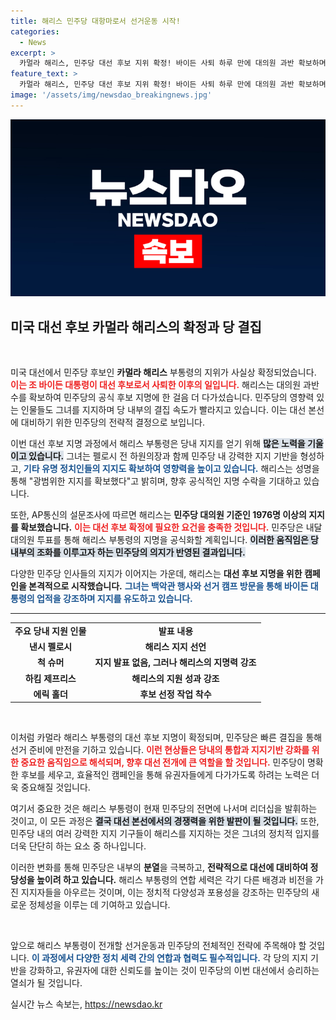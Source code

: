 ```yaml
---
title: 해리스 민주당 대항마로서 선거운동 시작!
categories:
  - News
excerpt: >
  카멀라 해리스, 민주당 대선 후보 지위 확정! 바이든 사퇴 하루 만에 대의원 과반 확보하며 당 결집 속도를 높이고 있다. 전·현직 민주당 중진들이 한 데 모여 지지를 선언한 가운데, 해리스는 본선 대결을 향한 본격적인 선거운동에 돌입했다.
feature_text: >
  카멀라 해리스, 민주당 대선 후보 지위 확정! 바이든 사퇴 하루 만에 대의원 과반 확보하며 당 결집 속도를 높이고 있다. 전·현직 민주당 중진들이 한 데 모여 지지를 선언한 가운데, 해리스는 본선 대결을 향한 본격적인 선거운동에 돌입했다.
image: '/assets/img/newsdao_breakingnews.jpg'
---
```


<p><img src="/assets/img/newsdao_breakingnews.jpg" alt="firstkoreanews 속보" /></p>

<h2 data-ke-size="size26">미국 대선 후보 카멀라 해리스의 확정과 당 결집</h2>

<p data-ke-size="size16">&nbsp;</p>

<p>미국 대선에서 민주당 후보인 <b>카멀라 해리스</b> 부통령의 지위가 사실상 확정되었습니다. <b><span style="color: #ee2323;">이는 조 바이든 대통령이 대선 후보로서 사퇴한 이후의 일입니다.</span></b> 해리스는 대의원 과반수를 확보하여 민주당의 공식 후보 지명에 한 걸음 더 다가섰습니다. 민주당의 영향력 있는 인물들도 그녀를 지지하며 당 내부의 결집 속도가 빨라지고 있습니다. 이는 대선 본선에 대비하기 위한 민주당의 전략적 결정으로 보입니다.</p>

<p>이번 대선 후보 지명 과정에서 해리스 부통령은 당내 지지를 얻기 위해 <b><span style="background-color: #21538527;">많은 노력을 기울이고 있습니다.</span></b> 그녀는 펠로시 전 하원의장과 함께 민주당 내 강력한 지지 기반을 형성하고, <b><span style="color: #1a5490;">기타 유명 정치인들의 지지도 확보하여 영향력을 높이고 있습니다.</span></b> 해리스는 성명을 통해 "광범위한 지지를 확보했다"고 밝히며, 향후 공식적인 지명 수락을 기대하고 있습니다.</p>

<p>또한, AP통신의 설문조사에 따르면 해리스는 <b>민주당 대의원 기준인 1976명 이상의 지지를 확보했습니다.</b> <b><span style="color: #ee2323;">이는 대선 후보 확정에 필요한 요건을 충족한 것입니다.</span></b> 민주당은 내달 대의원 투표를 통해 해리스 부통령의 지명을 공식화할 계획입니다. <b><span style="background-color: #21538527;">이러한 움직임은 당 내부의 조화를 이루고자 하는 민주당의 의지가 반영된 결과입니다.</span></b></p>

<p>다양한 민주당 인사들의 지지가 이어지는 가운데, 해리스는 <b>대선 후보 지명을 위한 캠페인을 본격적으로 시작했습니다.</b> <b><span style="color: #1a5490;">그녀는 백악관 행사와 선거 캠프 방문을 통해 바이든 대통령의 업적을 강조하며 지지를 유도하고 있습니다.</span></b></p>

<hr>

<table style="width: 100%; border-collapse: collapse;">
  <tr>
    <td style="text-align: center; height: 17px;"><b>주요 당내 지원 인물</b></td>
    <td style="text-align: center; height: 17px;"><b>발표 내용</b></td>
  </tr>
  <tr>
    <td style="text-align: center; height: 17px;"><b>낸시 펠로시</b></td>
    <td style="text-align: center; height: 17px;"><b>해리스 지지 선언</b></td>
  </tr>
  <tr>
    <td style="text-align: center; height: 17px;"><b>척 슈머</b></td>
    <td style="text-align: center; height: 17px;"><b>지지 발표 없음, 그러나 해리스의 지명력 강조</b></td>
  </tr>
  <tr>
    <td style="text-align: center; height: 17px;"><b>하킴 제프리스</b></td>
    <td style="text-align: center; height: 17px;"><b>해리스의 지원 성과 강조</b></td>
  </tr>
  <tr>
    <td style="text-align: center; height: 17px;"><b>에릭 홀더</b></td>
    <td style="text-align: center; height: 17px;"><b>후보 선정 작업 착수</b></td>
  </tr>
</table>

<p data-ke-size="size16">&nbsp;</p>

<p>이처럼 카멀라 해리스 부통령의 대선 후보 지명이 확정되며, 민주당은 빠른 결집을 통해 선거 준비에 만전을 기하고 있습니다. <b><span style="color: #ee2323;">이런 현상들은 당내의 통합과 지지기반 강화를 위한 중요한 움직임으로 해석되며, 향후 대선 전개에 큰 역할을 할 것입니다.</span></b> 민주당이 명확한 후보를 세우고, 효율적인 캠페인을 통해 유권자들에게 다가가도록 하려는 노력은 더욱 중요해질 것입니다.</p>

<p>여기서 중요한 것은 해리스 부통령이 현재 민주당의 전면에 나서며 리더십을 발휘하는 것이고, 이 모든 과정은 <b><span style="background-color: #21538527;">결국 대선 본선에서의 경쟁력을 위한 발판이 될 것입니다.</span></b> 또한, 민주당 내의 여러 강력한 지지 기구들이 해리스를 지지하는 것은 그녀의 정치적 입지를 더욱 단단히 하는 요소 중 하나입니다.</p>

<p>이러한 변화를 통해 민주당은 내부의 <b>분열</b>을 극복하고, <b>전략적으로 대선에 대비하여 정당성을 높이려 하고 있습니다.</b> 해리스 부통령의 연합 세력은 각기 다른 배경과 비전을 가진 지지자들을 아우르는 것이며, 이는 정치적 다양성과 포용성을 강조하는 민주당의 새로운 정체성을 이루는 데 기여하고 있습니다.</p>

<p data-ke-size="size16">&nbsp;</p>

<p>앞으로 해리스 부통령이 전개할 선거운동과 민주당의 전체적인 전략에 주목해야 할 것입니다. <b><span style="color: #1a5490;">이 과정에서 다양한 정치 세력 간의 연합과 협력도 필수적입니다.</span></b> 각 당의 지지 기반을 강화하고, 유권자에 대한 신뢰도를 높이는 것이 민주당의 이번 대선에서 승리하는 열쇠가 될 것입니다.</p>
실시간 뉴스 속보는, <a href="https://newsdao.kr" rel="dofollow">https://newsdao.kr</a>


